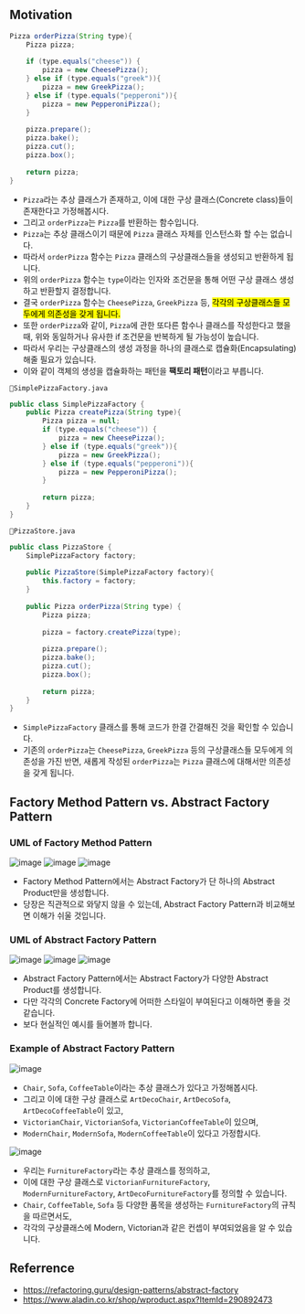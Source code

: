 







## Motivation

```java
Pizza orderPizza(String type){
    Pizza pizza;
    
    if (type.equals("cheese")) {
        pizza = new CheesePizza();
    } else if (type.equals("greek")){
        pizza = new GreekPizza();
    } else if (type.equals("pepperoni")){
        pizza = new PepperoniPizza();
    }
    
    pizza.prepare();
    pizza.bake();
    pizza.cut();
    pizza.box();
    
    return pizza;
}
```

- `Pizza`라는 추상 클래스가 존재하고, 이에 대한 구상 클래스(Concrete class)들이 존재한다고 가정해봅시다.
- 그리고 `orderPizza`는 `Pizza`를 반환하는 함수입니다.
- `Pizza`는 추상 클래스이기 때문에 `Pizza` 클래스 자체를 인스턴스화 할 수는 없습니다. 
- 따라서 `orderPizza` 함수는  `Pizza` 클래스의 구상클래스들을 생성되고 반환하게 됩니다.
- 위의 `orderPizza` 함수는 `type`이라는 인자와 조건문을 통해 어떤 구상 클래스 생성하고 반환할지 결정합니다.
- 결국 `orderPizza` 함수는 `CheesePizza`, `GreekPizza` 등, <mark>각각의 구상클래스들 모두에게 의존성을 갖게 됩니다.</mark>  
- 또한 `orderPizza`와 같이, `Pizza`에 관한 또다른 함수나 클래스를 작성한다고 했을 때, 위와 동일하거나 유사한 if 조건문을 반복하게 될 가능성이 높습니다.
- 따라서 우리는 구상클래스의 생성 과정을 하나의 클래스로 캡슐화(Encapsulating)해줄 필요가 있습니다.
- 이와 같이 객체의 생성을 캡슐화하는 패턴을 **팩토리 패턴**이라고 부릅니다.





`📄SimplePizzaFactory.java`

```java
public class SimplePizzaFactory {
    public Pizza createPizza(String type){
        Pizza pizza = null;
        if (type.equals("cheese")) {
            pizza = new CheesePizza();
        } else if (type.equals("greek")){
            pizza = new GreekPizza();
        } else if (type.equals("pepperoni")){
            pizza = new PepperoniPizza();
        }
        
        return pizza;
    }
}
```

`📄PizzaStore.java`

```java
public class PizzaStore {
    SimplePizzaFactory factory;
    
    public PizzaStore(SimplePizzaFactory factory){
        this.factory = factory;
    }
    
    public Pizza orderPizza(String type) {
        Pizza pizza;
        
        pizza = factory.createPizza(type);
        
        pizza.prepare();
        pizza.bake();
        pizza.cut();
        pizza.box();
        
        return pizza;
    }
}
```

- `SimplePizzaFactory` 클래스를 통해 코드가 한결 간결해진 것을 확인할 수 있습니다.
- 기존의 `orderPizza`는 `CheesePizza`, `GreekPizza` 등의 구상클래스들 모두에게 의존성을 가진 반면, 새롭게 작성된 `orderPizza`는 `Pizza` 클래스에 대해서만 의존성을 갖게 됩니다.





## Factory Method Pattern vs. Abstract Factory Pattern

### UML of Factory Method Pattern
![image](https://user-images.githubusercontent.com/75282888/169642060-fb1bfa3c-cb61-4b33-8602-fc89ad875bc0.png)
![image](https://user-images.githubusercontent.com/75282888/169642066-2f6b28c2-0d51-45df-bee2-6f42b2bfba92.png)
![image](https://user-images.githubusercontent.com/75282888/169642070-70caed42-feed-4a98-96c4-1b6bf0f2f76d.png)
- Factory Method Pattern에서는 Abstract Factory가 단 하나의 Abstract Product만을 생성합니다.
- 당장은 직관적으로 와닿지 않을 수 있는데, Abstract Factory Pattern과 비교해보면 이해가 쉬울 것입니다.

### UML of Abstract Factory Pattern
![image](https://user-images.githubusercontent.com/75282888/169642151-720400f2-318d-4a4d-a747-f7408034fb89.png)
![image](https://user-images.githubusercontent.com/75282888/169642152-9f17a097-fe94-4ae3-bc91-9f2286c1b930.png)
![image](https://user-images.githubusercontent.com/75282888/169642154-b664b235-ea78-478c-b7e9-0c72f30d5bd0.png)
- Abstract Factory Pattern에서는 Abstract Factory가 다양한 Abstract Product를 생성합니다. 
- 다만 각각의 Concrete Factory에 어떠한 스타일이 부여된다고 이해하면 좋을 것 같습니다.
- 보다 현실적인 예시를 들어볼까 합니다.

### Example of Abstract Factory Pattern

![image](https://user-images.githubusercontent.com/75282888/169642225-3dfeb7f2-930c-41b9-a8c5-35a9e1022b15.png)
- `Chair`, `Sofa`, `CoffeeTable`이라는 추상 클래스가 있다고 가정해봅시다.
- 그리고 이에 대한 구상 클래스로  `ArtDecoChair`, `ArtDecoSofa`, `ArtDecoCoffeeTable`이 있고,
- `VictorianChair`, `VictorianSofa`, `VictorianCoffeeTable`이 있으며,
- `ModernChair`, `ModernSofa`, `ModernCoffeeTable`이 있다고 가정합시다.

![image](https://user-images.githubusercontent.com/75282888/169642351-8c8c6ef8-40c6-40a6-8649-92d2098ca3f0.png)
- 우리는 `FurnitureFactory`라는 추상 클래스를 정의하고, 
- 이에 대한 구상 클래스로 `VictorianFurnitureFactory`, `ModernFurnitureFactory`, `ArtDecoFurnitureFactory`를 정의할 수 있습니다.
- `Chair`, `CoffeeTable`, `Sofa` 등 다양한 품목을 생성하는 `FurnitureFactory`의 규칙을 따르면서도, 
- 각각의 구상클래스에 Modern, Victorian과 같은 컨셉이 부여되었음을 알 수 있습니다.




## Referrence
- https://refactoring.guru/design-patterns/abstract-factory
- https://www.aladin.co.kr/shop/wproduct.aspx?ItemId=290892473
